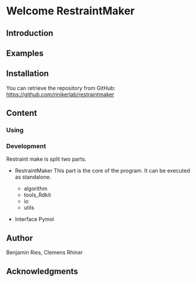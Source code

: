 # Welcome RestraintMaker

## Introduction

## Examples

## Installation
You can retrieve the repository from GitHub:
https://github.com/rinikerlab/restraintmaker

## Content

### Using

### Development
Restraint make is split two parts.
* RestraintMaker
  This part is the core of the program. It can be executed as standalone.
    * algorithm
    * tools_Rdkit
    * io
    * utils
    
* Interface Pymol
    


## Author
Benjamin Ries,
Clemens Rhiner
    
## Acknowledgments
